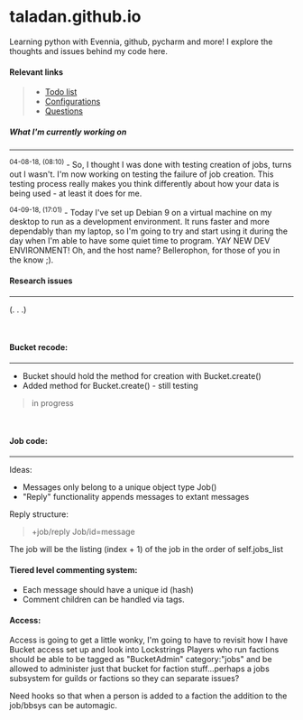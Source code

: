 # taladan.github.io

Learning python with Evennia, github, pycharm and more!  I explore the thoughts and issues behind my code here.

#### Relevant links
> * [Todo list](todo.md)
> * [Configurations](configs.md)
> * [Questions](questions.md)

##### What I'm currently working on
---

<sup>04-08-18, (08:10)</sup> - So, I thought I was done with testing creation of jobs, turns out I wasn't.  I'm now working on testing the failure of job creation.  This testing process really makes you think differently about how your data is being used - at least it does for me.


<sup>04-09-18, (17:01)</sup> - Today I've set up Debian 9 on a virtual machine on my desktop to run as a development environment.  It runs faster and more dependably than my laptop, so I'm going to try and start using it during the day when I'm able to have some quiet time to program.  YAY NEW DEV ENVIRONMENT!  Oh, and the host name?  Bellerophon, for those of you in the know ;).
#### Research issues
---
(. . .)

<br>

#### Bucket recode:
---
* Bucket should hold the method for creation with Bucket.create()
* Added method for Bucket.create() - still testing

> in progress

<br>

#### Job code:
---

Ideas:
* Messages only belong to a unique object type Job()
* "Reply" functionality appends messages to extant messages

 Reply structure:
>+job/reply Job/id=message

The job will be the listing (index + 1) of the job in the order of self.jobs_list

#### Tiered level commenting system:
* Each message should have a unique id (hash)
* Comment children can be handled via tags.

#### Access:
Access is going to get a little wonky, I'm going to have to revisit how I have Bucket access set up and look into Lockstrings
Players who run factions should be able to be tagged as "BucketAdmin" category:"jobs"
and be allowed to administer just that bucket for faction stuff...perhaps a jobs
subsystem for guilds or factions so they can separate issues?

Need hooks so that when a person is added to a faction the addition to the job/bbsys
can be automagic.
